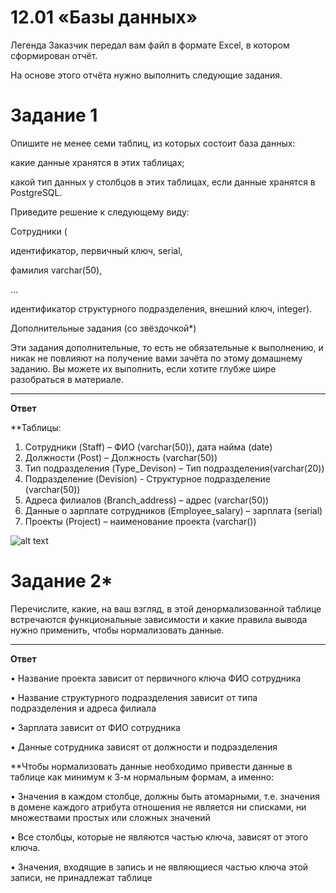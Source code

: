 # 12.01 «Базы данных»

Легенда
Заказчик передал вам файл в формате Excel, в котором сформирован отчёт.

На основе этого отчёта нужно выполнить следующие задания.

# Задание 1

Опишите не менее семи таблиц, из которых состоит база данных:

какие данные хранятся в этих таблицах;

какой тип данных у столбцов в этих таблицах, если данные хранятся в PostgreSQL.

Приведите решение к следующему виду:

Сотрудники (

идентификатор, первичный ключ, serial,

фамилия varchar(50),

...

идентификатор структурного подразделения, внешний ключ, integer).

Дополнительные задания (со звёздочкой*)

Эти задания дополнительные, то есть не обязательные к выполнению, и никак не повлияют на получение вами зачёта по этому домашнему заданию. Вы можете их выполнить, если хотите глубже шире разобраться в материале.
____
**Ответ**

**Таблицы:
1.	Сотрудники (Staff) – ФИО (varchar(50)), дата найма (date)
2.	Должности (Post) – Должность (varchar(50))
3.	Тип подразделения (Type_Devison) – Тип подразделения(varchar(20))
4.	Подразделение (Devision) - Структурное подразделение (varchar(50))
5.	Адреса филиалов (Branch_address) – адрес (varchar(50))
6.	Данные о зарплате сотрудников (Employee_salary) – зарплата (serial)
7.	Проекты (Project) – наименование проекта (varchar())

![alt text](https://github.com/filipp761/11.01./blob/main/img/schema.png)

# Задание 2*

Перечислите, какие, на ваш взгляд, в этой денормализованной таблице встречаются функциональные зависимости и какие правила вывода нужно применить, чтобы нормализовать данные.
___
**Ответ**

•	Название проекта зависит от первичного ключа ФИО сотрудника

•	Название структурного подразделения зависит от типа подразделения и адреса филиала

•	Зарплата зависит от  ФИО сотрудника

•	Данные сотрудника зависят от должности и подразделения

**Чтобы нормализовать данные необходимо привести данные в таблице как минимум к 3-м нормальным формам, а именно:

•	Значения в каждом столбце, должны быть атомарными, т.е. значения в домене каждого атрибута отношения не является ни списками, ни множествами простых или сложных значений

•	Все столбцы, которые не являются частью ключа, зависят от этого ключа.

•	Значения, входящие в запись и не являющиеся частью ключа этой записи, не принадлежат таблице 
